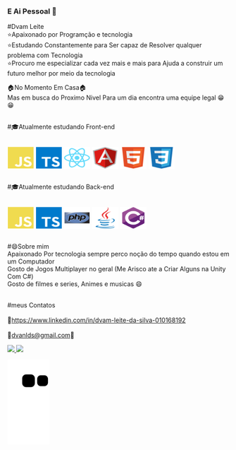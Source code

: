 ### E Ai Pessoal 👋

#Dvam Leite
<br/>:star:Apaixonado por Programção e tecnologia 
<br/>:star:Estudando Constantemente para Ser capaz de Resolver qualquer problema com Tecnologia 
<br/>:star:Procuro me especializar cada vez mais e mais para Ajuda a construir um futuro melhor por meio da tecnologia 

:house:No Momento Em Casa:house:<br/> Mas em busca do Proximo Nivel Para um dia encontra uma equipe legal :grin::grin:

<br/>#:mortar_board:Atualmente estudando Front-end
<div style="display: inline_block"><br>
  <img align="center" alt="dvam-Js" height="50" width="60" src="https://raw.githubusercontent.com/devicons/devicon/master/icons/javascript/javascript-plain.svg">
  <img align="center" alt="dvam-Ts" height="50" width="60" src="https://raw.githubusercontent.com/devicons/devicon/master/icons/typescript/typescript-plain.svg">
  <img align="center" alt="dvam-React" height="50" width="60" src="https://raw.githubusercontent.com/devicons/devicon/master/icons/react/react-original.svg">
 <img align="center" alt="dvam-React" height="50" width="60" src="https://raw.githubusercontent.com/devicons/devicon/master/icons/angularjs/angularjs-original.svg">
  <img align="center" alt="dvam-HTML" height="50" width="60" src="https://raw.githubusercontent.com/devicons/devicon/master/icons/html5/html5-original.svg">
  <img align="center" alt="dvam-CSS" height="50" width="60" src="https://raw.githubusercontent.com/devicons/devicon/master/icons/css3/css3-original.svg">  
</div>

<br/>#:mortar_board:Atualmente estudando Back-end
<div style="display: inline_block"><br>
  <img align="center" alt="dvam-Js" height="50" width="60" src="https://raw.githubusercontent.com/devicons/devicon/master/icons/javascript/javascript-plain.svg">
  <img align="center" alt="dvam-Ts" height="50" width="60" src="https://raw.githubusercontent.com/devicons/devicon/master/icons/typescript/typescript-plain.svg">
  <img align="center" alt="dvam-Csharp" height="50" width="60" src="https://raw.githubusercontent.com/devicons/devicon/master/icons/php/php-original.svg">
 <img align="center" alt="dvam-Csharp" height="50" width="60" src="https://raw.githubusercontent.com/devicons/devicon/master/icons/java/java-original.svg">
  <img align="center" alt="dvam-Csharp" height="50" width="60" src="https://raw.githubusercontent.com/devicons/devicon/master/icons/csharp/csharp-original.svg">   
</div>



<br/>#:smile:Sobre mim
<br/>Apaixonado Por tecnologia sempre perco noção do tempo quando estou em um Computador 
<br/>Gosto de Jogos Multiplayer no geral (Me Arisco ate a Criar Alguns na Unity Com C#)
<br/>Gosto de filmes e series, Animes e musicas :smile:

<br/>#meus Contatos<br/>
<br/>:newspaper:https://www.linkedin.com/in/dvam-leite-da-silva-010168192<br/>
<br/>:email:dvanlds@gmail.com:email:

 <div>
  <a href="https://github.com/dvamleite">
  <img height="180em" src="https://github-readme-stats.vercel.app/api?username=dvamleite&show_icons=true&theme=merko&include_all_commits=true&count_private=true"/>
  <img height="180em" src="https://github-readme-stats.vercel.app/api/top-langs/?username=dvamleite&layout=compact&langs_count=7&theme=merko"/>
</div>
 
 ![Snake animation](https://github.com/rafaballerini/rafaballerini/blob/output/github-contribution-grid-snake.svg)

<!--
**dvamleite/dvamleite** is a ✨ _special_ ✨ repository because its `README.md` (this file) appears on your GitHub profile.

[![Anurag's GitHub stats](https://github-readme-stats.vercel.app/api?username=dvamleite=anuraghazra)](https://github.com/anuraghazra/github-readme-stats)


Here are some ideas to get you started:

- 🔭 I’m currently working on ...
- 🌱 I’m currently learning ...
- 👯 I’m looking to collaborate on ...
- 🤔 I’m looking for help with ...
- 💬 Ask me about ...
- 📫 How to reach me: ...
- 😄 Pronouns: ...
- ⚡ Fun fact: ...
-->
